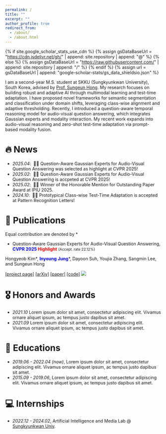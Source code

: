 ```yaml
---
permalink: /
title: ""
excerpt: ""
author_profile: true
redirect_from: 
  - /about/
  - /about.html
---
```


{% if site.google_scholar_stats_use_cdn %}
{% assign gsDataBaseUrl = "https://cdn.jsdelivr.net/gh/" | append: site.repository | append: "@" %}
{% else %}
{% assign gsDataBaseUrl = "https://raw.githubusercontent.com/" | append: site.repository | append: "/" %}
{% endif %}
{% assign url = gsDataBaseUrl | append: "google-scholar-stats/gs_data_shieldsio.json" %}

<span class='anchor' id='about-me'></span>

I am a second-year M.S. student at SKKU (Sungkyunkwan University), South Korea, advised by <a href='https://www.csehong.com/'>Prof. Sungeun Hong</a>. My research focuses on building robust and adaptive AI through multimodal learning and test-time adaptation. I have proposed novel frameworks for semantic segmentation and classification under domain shifts, leveraging class-wise alignment and adaptive thresholding. Recently, I introduced a question-aware temporal reasoning model for audio-visual question answering, which integrates Gaussian experts and modality interaction. My recent work expands into audio-visual reasoning and zero-shot test-time adaptation via prompt-based modality fusion.

<!-- My research interest includes neural machine translation and computer vision. I have published more than 100 papers at the top international AI conferences with total <a href='https://scholar.google.com/citations?user=DhtAFkwAAAAJ'>google scholar citations <strong><span id='total_cit'>260000+</span></strong></a>  -->
<!-- (You can also use google scholar badge <a href='https://scholar.google.com/citations?user=DhtAFkwAAAAJ'><img src="https://img.shields.io/endpoint?url={{ url | url_encode }}&logo=Google%20Scholar&labelColor=f6f6f6&color=9cf&style=flat&label=citations"></a>). -->


# 🔥 News
- *2025.04*: &nbsp;🎉🎉 Question-Aware Gaussian Experts for Audio-Visual Question Answering was selected as highlight at CVPR 2025!
- *2025.02*: &nbsp;🎉🎉 Question-Aware Gaussian Experts for Audio-Visual Question Answering is accpeted at CVPR 2025!
- *2025.02*: &nbsp;🎉🎉 Winner of the Honorable Mention for Outstanding Paper Award at IPIU 2025.
- *2024.10*: &nbsp;🎉🎉 Prototypical Class-wise Test-Time Adaptation is accepted at Pattern Recognition Letters!

# 📝 Publications 
Equal contribution are denoted by *
<!-- <div class='paper-box'><div class='paper-box-image'><div><div class="badge">CVPR 2016</div><img src='images/qa-tiger.png' alt="sym" width="100%"></div></div> -->
<div class='paper-box-text' markdown="1">

- Question-Aware Gaussian Experts for Audio-Visual Question Answering, <strong><span style="color:blue">CVPR 2025</span> <span style="color:red">Highlight</span></strong> <small>(Accept. rate 22.12%)</small>

Hongyeob Kim*, <span style="color:blue"><strong>Inyoung Jung</strong></span>*, Dayoon Suh, Youjia Zhang, Sangmin Lee, and Sungeun Hong

[[project page]](https://aim-skku.github.io/QA-TIGER/) [[arXiv]](https://arxiv.org/abs/2503.04459) [[paper]]() [[code]](https://github.com/AIM-SKKU/QA-TIGER) <a href='https://scholar.google.com/citations?view_op=view_citation&hl=ko&user=eiissBIAAAAJ&citation_for_view=eiissBIAAAAJ:d1gkVwhDpl0C'><img src="https://img.shields.io/endpoint?url={{ url | url_encode }}&logo=Google%20Scholar&labelColor=f6f6f6&color=9cf&style=flat&label=citations"></a>
</div>

# 🎖 Honors and Awards
- *2021.10* Lorem ipsum dolor sit amet, consectetur adipiscing elit. Vivamus ornare aliquet ipsum, ac tempus justo dapibus sit amet. 
- *2021.09* Lorem ipsum dolor sit amet, consectetur adipiscing elit. Vivamus ornare aliquet ipsum, ac tempus justo dapibus sit amet. 

# 📖 Educations
- *2019.06 - 2022.04 (now)*, Lorem ipsum dolor sit amet, consectetur adipiscing elit. Vivamus ornare aliquet ipsum, ac tempus justo dapibus sit amet. 
- *2015.09 - 2019.06*, Lorem ipsum dolor sit amet, consectetur adipiscing elit. Vivamus ornare aliquet ipsum, ac tempus justo dapibus sit amet. 

# 💻 Internships
- *2022.12 - 2024.02*, Artificial Intelligence and Media Lab @ [Sungkyunkwan Univ](https://aim.skku.edu/).